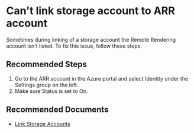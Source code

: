 <properties
  pagetitle="Can't link storage account to ARR account"
  service="microsoft.mixedreality"
  resource="remoterenderingaccounts"
  ms.author="jlyons,rapete"
  selfhelptype="Generic"
  supporttopicids="32693065"
  resourcetags=""
  productpesids="16997"
  cloudenvironments="public"
  articleid="8d4758ee-2895-42ba-9b79-39b149e1315d"
  ownershipid="MixedReality_RemoteRendering" />
# Can't link storage account to ARR account

Sometimes during linking of a storage account the Remote Rendering account isn't listed. To fix this issue, follow these steps.

## **Recommended Steps**

1. Go to the ARR account in the Azure portal and select Identity under the Settings group on the left.
2. Make sure Status is set to On.

## **Recommended Documents**

* [Link Storage Accounts](https://docs.microsoft.com/azure/remote-rendering/how-tos/create-an-account#link-storage-accounts)